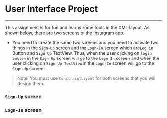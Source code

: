 # User Interface Project
---
This assignment is for fun and learns some tools in the XML layout. As shown below, there are two screens of the Instagram app. 

- You need to create the same two screens and you need to activate two things in the `Sign-Up` screen and the `Logn-In` screen which are`Log in` Button and  `Sign Up` TextView. Thus, when the user clicking on `login button` in the `Sign-Up` screen will go to the `Logn-In` screen and when the user clicking on `Sign Up TextView` in the `Logn-In` screen will go to the `Sign-Up` screen.

>Note: You must use `ConstraintLayout` for both screens that you will design them.

### `Sign-Up` screen


### `Logn-In` screen








